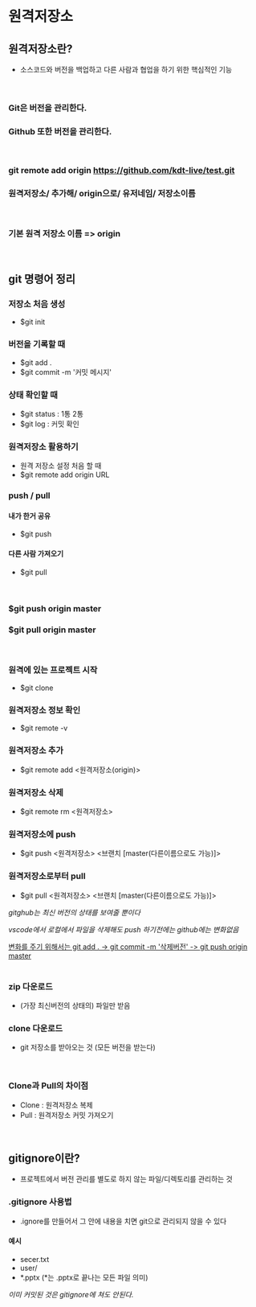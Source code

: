 # **원격저장소**

## 원격저장소란?
* 소스코드와 버전을 백업하고 다른 사람과 협업을 하기 위한 핵심적인 기능  

<br/>

### **Git**은 버전을 관리한다.  
### **Github** 또한 버전을 관리한다.
<br/>

### git remote      add    origin https://github.com/kdt-live/test.git
###    원격저장소/  추가해/  origin으로/                 유저네임/ 저장소이름  
<br/>

### 기본 원격 저장소 이름 => origin
<br/>

## git 명령어 정리 
### 저장소 처음 생성
* $git init

### 버전을 기록할 때
* $git add .
* $git commit -m '커밋 메시지'

### 상태 확인할 때
* $git status : 1통 2통
* $git log : 커밋 확인

### 원격저장소 활용하기
- 원격 저장소 설정 처음 할 때
- $git remote add origin URL

### push / pull
#### 내가 한거 공유
* $git push

#### 다른 사람 가져오기
* $git pull
<br/>

### $git push origin master
### $git pull origin master
<br/>

### 원격에 있는 프로젝트 시작
* $git clone

### 원격저장소 정보 확인
* $git remote -v

### 원격저장소 추가
* $git remote add <원격저장소(origin)> <URL>

### 원격저장소 삭제
* $git remote rm <원격저장소>

### 원격저장소에 push
* $git push <원격저장소> <브랜치 [master(다른이름으로도 가능)]>

### 원격저장소로부터 pull 
* $git pull <원격저장소> <브랜치 [master(다른이름으로도 가능)]>

*gitghub는 최신 버전의 상태를 보여줄 뿐이다*

*vscode에서 로컬에서 파일을 삭제해도 push 하기전에는 github에는 변화없음*  

<u>변화를 주기 위해서는 git add . -> git commit -m '삭제버전' -> git push origin master</u>
<br/><br/>

### zip 다운로드
* (가장 최신버전의 상태의) 파일만 받음

### clone 다운로드
* git 저장소를 받아오는 것 (모든 버전을 받는다)  
<br/>

### Clone과 Pull의 차이점
* Clone : 원격저장소 복제
* Pull : 원격저장소 커밋 가져오기  
<br/>

## gitignore이란?
* 프로젝트에서 버전 관리를 별도로 하지 않는 파일/디렉토리를 관리하는 것

### .gitignore 사용법
* .ignore를 만들어서 그 안에 내용을 치면 git으로 관리되지 않을 수 있다

#### 예시
* secer.txt
* user/
* *.pptx (*는 .pptx로 끝나는 모든 파일 의미)

*이미 커밋된 것은 gitignore에 쳐도 안된다.*

